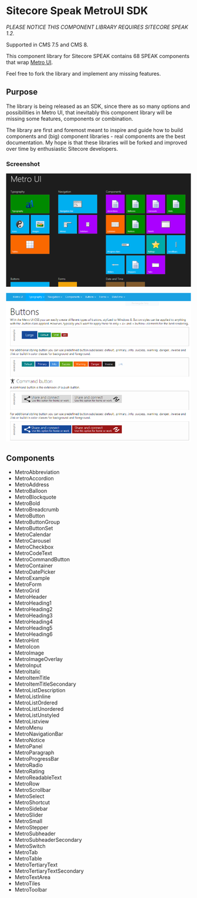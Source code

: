 Sitecore Speak MetroUI SDK
==========================

*PLEASE NOTICE THIS COMPONENT LIBRARY REQUIRES SITECORE SPEAK 1.2.*

Supported in CMS 7.5 and CMS 8.

This component library for Sitecore SPEAK contains 68 SPEAK components that wrap [Metro UI](http://metroui.org.ua/).

Feel free to fork the library and implement any missing features. 

## Purpose
The library is being released as an SDK, since there as so many options and possibilities in Metro UI, that inevitably this component library will be missing some features, components or combination.

The library are first and foremost meant to inspire and guide how to build components and (big) component libraries - real components are the best documentation. My hope is that these libraries will be forked and improved over time by enthusiastic Sitecore developers.

### Screenshot
![Screenshot](https://raw.githubusercontent.com/JakobChristensen/Sitecore.Speak.MetroUI.SDK/master/markdown/Image1.png "Sitecore SPEAK Metro UI")

![Screenshot](https://raw.githubusercontent.com/JakobChristensen/Sitecore.Speak.MetroUI.SDK/master/markdown/Image2.png "Sitecore SPEAK Metro UI")

## Components
* MetroAbbreviation
* MetroAccordion
* MetroAddress
* MetroBalloon
* MetroBlockquote
* MetroBold
* MetroBreadcrumb
* MetroButton
* MetroButtonGroup
* MetroButtonSet
* MetroCalendar
* MetroCarousel
* MetroCheckbox
* MetroCodeText
* MetroCommandButton
* MetroContainer
* MetroDatePicker
* MetroExample
* MetroForm
* MetroGrid
* MetroHeader
* MetroHeading1
* MetroHeading2
* MetroHeading3
* MetroHeading4
* MetroHeading5
* MetroHeading6
* MetroHint
* MetroIcon
* MetroImage
* MetroImageOverlay
* MetroInput
* MetroItalic
* MetroItemTitle
* MetroItemTitleSecondary
* MetroListDescription
* MetroListInline
* MetroListOrdered
* MetroListUnordered
* MetroListUnstyled
* MetroListview
* MetroMenu
* MetroNavigationBar
* MetroNotice
* MetroPanel
* MetroParagraph
* MetroProgressBar
* MetroRadio
* MetroRating
* MetroReadableText
* MetroRow
* MetroScrollbar
* MetroSelect
* MetroShortcut
* MetroSidebar
* MetroSlider
* MetroSmall
* MetroStepper
* MetroSubheader
* MetroSubheaderSecondary
* MetroSwitch
* MetroTab
* MetroTable
* MetroTertiaryText
* MetroTertiaryTextSecondary
* MetroTextArea
* MetroTiles
* MetroToolbar

